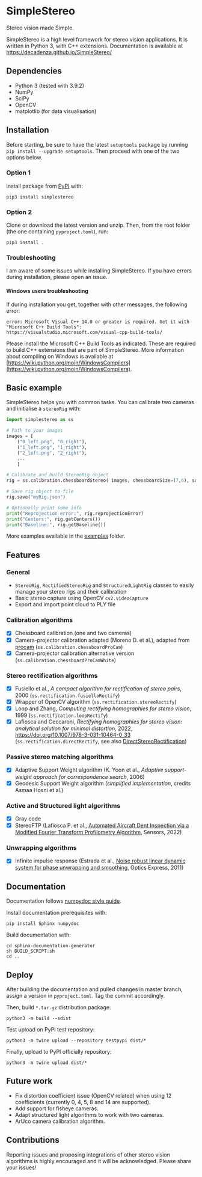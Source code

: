 # SimpleStereo
Stereo vision made Simple.

SimpleStereo is a high level framework for stereo vision applications. It is written in Python 3, with C++ extensions.
Documentation is available at https://decadenza.github.io/SimpleStereo/

## Dependencies
* Python 3 (tested with 3.9.2)
* NumPy
* SciPy
* OpenCV
* matplotlib (for data visualisation)

## Installation

Before starting, be sure to have the latest `setuptools` package by running `pip install --upgrade setuptools`. Then proceed with one of the two options below.

### Option 1
Install package from [PyPI](https://pypi.org/project/SimpleStereo/) with:
```
pip3 install simplestereo
```

### Option 2
Clone or download the latest version and unzip. Then, from the root folder (the one containing `pyproject.toml`), run:
```
pip3 install .
```
### Troubleshooting
I am aware of some issues while installing SimpleStereo. If you have errors during installation, please open an issue.

#### Windows users troubleshooting

If during installation you get, together with other messages, the following error:
```
error: Microsoft Visual C++ 14.0 or greater is required. Get it with "Microsoft C++ Build Tools": https://visualstudio.microsoft.com/visual-cpp-build-tools/
```
Please install the Microsoft C++ Build Tools as indicated. These are required to build C++ extensions that are part of SimpleStereo.
More information about compiling on Windows is available at [https://wiki.python.org/moin/WindowsCompilers](https://wiki.python.org/moin/WindowsCompilers).

## Basic example
SimpleStereo helps you with common tasks. You can calibrate two cameras and initialise a `stereoRig` with:

```python
import simplestereo as ss

# Path to your images
images = [
    ("0_left.png", "0_right"),
    ("1_left.png", "1_right"),
    ("2_left.png", "2_right"),
    ...
    ]

# Calibrate and build StereoRig object
rig = ss.calibration.chessboardStereo( images, chessboardSize=(7,6), squareSize=60.5 )

# Save rig object to file
rig.save("myRig.json")

# Optionally print some info
print("Reprojection error:", rig.reprojectionError)
print("Centers:", rig.getCenters())
print("Baseline:", rig.getBaseline())
```
    
More examples available in the [examples](https://github.com/decadenza/SimpleStereo/tree/master/examples) folder.

## Features

### General
* `StereoRig`, `RectifiedStereoRig` and `StructuredLightRig` classes to easily manage your stereo rigs and their calibration
* Basic stereo capture using OpenCV `cv2.videoCapture`
* Export and import point cloud to PLY file
 
### Calibration algorithms
- [x] Chessboard calibration (one and two cameras)
- [x] Camera-projector calibration adapted (Moreno D. et al.), adapted from [procam](https://github.com/kamino410/procam-calibration) (`ss.calibration.chessboardProCam`)
- [x] Camera-projector calibration alternative version (`ss.calibration.chessboardProCamWhite`)

### Stereo rectification algorithms
- [x] Fusiello et al., *A compact algorithm for rectification of stereo pairs*, 2000 (`ss.rectification.fusielloRectify`)
- [x] Wrapper of OpenCV algorithm (`ss.rectification.stereoRectify`)
- [x] Loop and Zhang, *Computing rectifying homographies for stereo vision*, 1999 (`ss.rectification.loopRectify`)
- [x] Lafiosca and Ceccaroni, *Rectifying homographies for stereo vision: analytical solution for minimal distortion*, 2022, https://doi.org/10.1007/978-3-031-10464-0_33 (`ss.rectification.directRectify`, see also [DirectStereoRectification](https://github.com/decadenza/DirectStereoRectification))

### Passive stereo matching algorithms
- [x] Adaptive Support Weight algorithm (K. Yoon et al., *Adaptive support-weight approach for correspondence search*, 2006)
- [x] Geodesic Support Weight algorithm (*simplified implementation*, credits Asmaa Hosni et al.)

### Active and Structured light algorithms
- [x] Gray code
- [x] StereoFTP (Lafiosca P. et al., [Automated Aircraft Dent Inspection via a Modified Fourier Transform Profilometry Algorithm](https://doi.org/10.3390/s22020433), Sensors, 2022)

### Unwrapping algorithms
- [x] Infinite impulse response (Estrada et al., [Noise robust linear dynamic system for phase unwrapping and smoothing](https://doi.org/10.1364/OE.19.005126), Optics Express, 2011) 

## Documentation
Documentation follows [numpydoc style guide](https://numpydoc.readthedocs.io/en/latest/format.html).

Install documentation prerequisites with:
```
pip install Sphinx numpydoc
```

Build documentation with:
```
cd sphinx-documentation-generator
sh BUILD_SCRIPT.sh
cd ..
```

## Deploy
After building the documentation and pulled changes in master branch, assign a version in `pyproject.toml`. Tag the commit accordingly.

Then, build `*.tar.gz` distribution package:
```
python3 -m build --sdist
```
Test upload on PyPI test repository:
```
python3 -m twine upload --repository testpypi dist/*
```
Finally, upload to PyPI officially repository:
```
python3 -m twine upload dist/*
```

## Future work
- Fix distortion coefficient issue (OpenCV related) when using 12 coefficients (currently 0, 4, 5, 8 and 14 are supported).
- Add support for fisheye cameras.
- Adapt structured light algorithms to work with two cameras.
- ArUco camera calibration algorithm.

## Contributions
Reporting issues and proposing integrations of other stereo vision algorithms is highly encouraged and it will be acknowledged.
Please share your issues!
